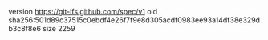 version https://git-lfs.github.com/spec/v1
oid sha256:501d89c37515c0ebdf4e26f7f9e8d305acdf0983ee93a14df38e329db3c8f8e6
size 2259
